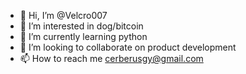 - 👋 Hi, I’m @Velcro007
- 👀 I’m interested in dog/bitcoin
- 🌱 I’m currently learning python
- 💞️ I’m looking to collaborate on product development
- 📫 How to reach me cerberusgy@gmail.com

<!---
Velcro007/Velcro007 is a ✨ special ✨ repository because its `README.md` (this file) appears on your GitHub profile.
You can click the Preview link to take a look at your changes.
--->
